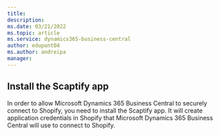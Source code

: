 ```yaml
---
title: 
description: 
ms.date: 03/21/2022
ms.topic: article
ms.service: dynamics365-business-central
author: edupont04
ms.author: andreipa
manager: 
---
```




## Install the Scaptify app

In order to allow Microsoft Dynamics 365 Business Central to securely connect to Shopify, you need to install the Scaptify app. It will create application credentials in Shopify that Microsoft Dynamics 365 Business Central will use to connect to Shopify.


